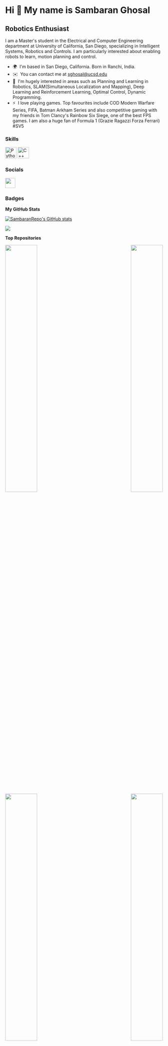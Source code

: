 Hi 👋 My name is Sambaran Ghosal
================================

Robotics Enthusiast
-------------------

I am a Master's student in the Electrical and Computer Engineering department at University of California, San Diego, specializing in Intelligent Systems, Robotics and Controls. I am particularly interested about enabling robots to learn, motion planning and control.

*   🌍  I'm based in San Diego, California. Born in Ranchi, India. 
*   ✉️  You can contact me at [sghosal@ucsd.edu](mailto:sghosal@ucsd.edu)
*   🧠  I'm hugely interested in areas such as Planning and Learning in Robotics, SLAM(Simultaneous Localization and Mapping), Deep Learning and Reinforcement Learning, Optimal Control, Dynamic Programming. 
*   ⚡  I love playing games. Top favourites include COD Modern Warfare Series, FIFA, Batman Arkham Series and also competitive gaming with my friends in Tom Clancy's Rainbow Six Siege, one of the best FPS games. I am also a huge fan of Formula 1 (Grazie Ragazzi Forza Ferrari) #SV5
### Skills
<p align="left">
<a href="https://www.python.org/" target="_blank" rel="noreferrer"><img src="https://raw.githubusercontent.com/danielcranney/readme-generator/main/public/icons/skills/python-colored.svg" width="36" height="36" alt="Python" /></a>
<a href="https://docs.microsoft.com/en-us/cpp/?view=msvc-170" target="_blank" rel="noreferrer"><img src="https://raw.githubusercontent.com/danielcranney/readme-generator/main/public/icons/skills/cplusplus-colored.svg" width="36" height="36" alt="C++" /></a>
</p>
                    
### Socials

<p align="left"> <a href="https://www.github.com/SambaranRepo" target="_blank" rel="noreferrer"><img src="https://raw.githubusercontent.com/danielcranney/readme-generator/main/public/icons/socials/github.svg" width="32" height="32" /></a></p>

### Badges

<b>My GitHub Stats</b>

<a href="http://www.github.com/SambaranRepo"><img src="https://github-readme-stats.vercel.app/api?username=SambaranRepo&show_icons=true&hide=&count_private=true&title_color=0891b2&text_color=ffffff&icon_color=0891b2&bg_color=1c1917&hide_border=true&show_icons=true" alt="SambaranRepo's GitHub stats" /></a>

<a href="http://www.github.com/SambaranRepo"><img src="https://github-readme-streak-stats.herokuapp.com/?user=SambaranRepo&stroke=ffffff&background=1c1917&ring=0891b2&fire=0891b2&currStreakNum=ffffff&currStreakLabel=0891b2&sideNums=ffffff&sideLabels=ffffff&dates=ffffff&hide_border=true" /></a>

<b>Top Repositories</b>

<div width="100%" align="center"><a href="https://github.com/SambaranRepo/Trajectory-Tracking-with-Markov-Decision-Process" align="left"><img align="left" width="45%" src="https://github-readme-stats.vercel.app/api/pin/?username=SambaranRepo&repo=Trajectory-Tracking-with-Markov-Decision-Process&title_color=0891b2&text_color=ffffff&icon_color=0891b2&bg_color=1c1917&hide_border=true&locale=en" /></a><a href="https://github.com/SambaranRepo/Motion-Planning" align="right"><img align="right" width="45%" src="https://github-readme-stats.vercel.app/api/pin/?username=SambaranRepo&repo=Motion-Planning&title_color=0891b2&text_color=ffffff&icon_color=0891b2&bg_color=1c1917&hide_border=true&locale=en" /></a></div><br /><br /><br /><br /><br /><br /><br />


<div width="100%" align="center"><a href="https://github.com/SambaranRepo/Dynamic-Programming-for-Deterministic-Shortest-Path" align="left"><img align="left" width="45%" src="https://github-readme-stats.vercel.app/api/pin/?username=SambaranRepo&repo=Dynamic-Programming-for-Deterministic-Shortest-Path&title_color=0891b2&text_color=ffffff&icon_color=0891b2&bg_color=1c1917&hide_border=true&locale=en" /></a><a href="https://github.com/SambaranRepo/Visual-Inertial-SLAM" align="right"><img align="right" width="45%" src="https://github-readme-stats.vercel.app/api/pin/?username=SambaranRepo&repo=Visual-Inertial-SLAM&title_color=0891b2&text_color=ffffff&icon_color=0891b2&bg_color=1c1917&hide_border=true&locale=en" /></a></div><br /><br /><br /><br /><br /><br /><br />

<br /><br /><br /><br /><br />

<div width="100%" align="center"><a href="https://github.com/SambaranRepo/Particle-Filter-SLAM" align="left"><img align="left" width="45%" src="https://github-readme-stats.vercel.app/api/pin/?username=SambaranRepo&repo=Particle-Filter-SLAM&title_color=0891b2&text_color=ffffff&icon_color=0891b2&bg_color=1c1917&hide_border=true&locale=en" /></a><a href="https://github.com/SambaranRepo/Color-Segmentation-and-Object-Detection" align="right"><img align="right" width="45%" src="https://github-readme-stats.vercel.app/api/pin/?username=SambaranRepo&repo=Color-Segmentation-and-Object-Detection&title_color=0891b2&text_color=ffffff&icon_color=0891b2&bg_color=1c1917&hide_border=true&locale=en" /></a></div>
